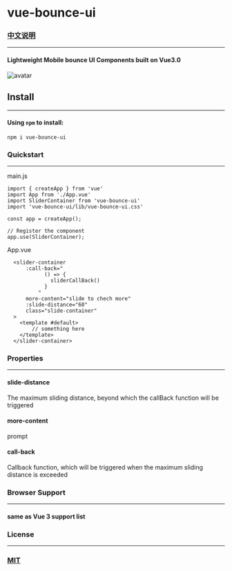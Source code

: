 # vue-bounce-ui  
### [中文说明](https://github.com/wentianl20/vue-bounce-ui/blob/master/README.zh-CN.md)

---

#### Lightweight Mobile bounce UI Components built on Vue3.0
![avatar](https://raw.githubusercontent.com/wiki/wentianl20/vue-bounce-ui/slide-checkmore.gif)

## Install

---

#### Using `npm` to install:

```
npm i vue-bounce-ui
```

### Quickstart

---

main.js
```
import { createApp } from 'vue'
import App from './App.vue'
import SliderContainer from 'vue-bounce-ui'
import 'vue-bounce-ui/lib/vue-bounce-ui.css'

const app = createApp();

// Register the component
app.use(SliderContainer);
```

App.vue
```
  <slider-container
      :call-back="
            () => {
              sliderCallBack()
            }
          "
      more-content="slide to chech more"
      :slide-distance="60"
      class="slide-container"
  >
    <template #default>
        // something here
    </template>
  </slider-container>
```


### Properties

---
#### slide-distance
The maximum sliding distance, beyond which the callBack function will be triggered
#### more-content
prompt


#### call-back
Callback function, which will be triggered when the maximum sliding distance is exceeded


### Browser Support

---

#### same as Vue 3 support list

### License

---

### [MIT](https://en.wikipedia.org/wiki/MIT_License)



